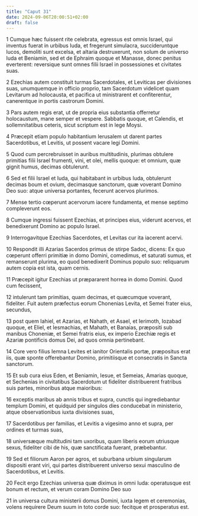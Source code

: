 ```yaml
---
title: "Caput 31"
date: 2024-09-06T20:00:51+02:00
draft: false
---
```



1 Cumque hæc fuissent rite celebrata, egressus est omnis Israel, qui inventus fuerat in urbibus Iuda, et fregerunt simulacra, succideruntque lucos, demoliti sunt excelsa, et altaria destruxerunt, non solum de universo Iuda et Beniamin, sed et de Ephraim quoque et Manasse, donec penitus everterent: reversique sunt omnes filii Israel in possessiones et civitates suas.

2 Ezechias autem constituit turmas Sacerdotales, et Leviticas per divisiones suas, unumquemque in officio proprio, tam Sacerdotum videlicet quam Levitarum ad holocausta, et pacifica ut ministrarent et confiterentur, canerentque in portis castrorum Domini.

3 Pars autem regis erat, ut de propria eius substantia offerretur holocaustum, mane semper et vespere. Sabbatis quoque, et Calendis, et sollemnitatibus ceteris, sicut scriptum est in lege Moysi.

4 Præcepit etiam populo habitantium Ierusalem ut darent partes Sacerdotibus, et Levitis, ut possent vacare legi Domini.

5 Quod cum percrebruisset in auribus multitudinis, plurimas obtulere primitias filii Israel frumenti, vini, et olei, mellis quoque: et omnium, quæ gignit humus, decimas obtulerunt.

6 Sed et filii Israel et Iuda, qui habitabant in urbibus Iuda, obtulerunt decimas boum et ovium, decimasque sanctorum, quæ voverant Domino Deo suo: atque universa portantes, fecerunt acervos plurimos.

7 Mense tertio cœperunt acervorum iacere fundamenta, et mense septimo compleverunt eos.

8 Cumque ingressi fuissent Ezechias, et principes eius, viderunt acervos, et benedixerunt Domino ac populo Israel.

9 Interrogavitque Ezechias Sacerdotes, et Levitas cur ita iacerent acervi.

10 Respondit illi Azarias Sacerdos primus de stirpe Sadoc, dicens: Ex quo cœperunt offerri primitiæ in domo Domini, comedimus, et saturati sumus, et remanserunt plurima, eo quod benedixerit Dominus populo suo: reliquarum autem copia est ista, quam cernis.

11 Præcepit igitur Ezechias ut præpararent horrea in domo Domini. Quod cum fecissent,

12 intulerunt tam primitias, quam decimas, et quæcumque voverant, fideliter. Fuit autem præfectus eorum Chonenias Levita, et Semei frater eius, secundus,

13 post quem Iahiel, et Azarias, et Nahath, et Asael, et Ierimoth, Iozabad quoque, et Eliel, et Iesmachias, et Mahath, et Banaias, præpositi sub manibus Choneniæ, et Semei fratris eius, ex imperio Ezechiæ regis et Azariæ pontificis domus Dei, ad quos omnia pertinebant.

14 Core vero filius Iemna Levites et ianitor Orientalis portæ, præpositus erat iis, quæ sponte offerebantur Domino, primitiisque et consecratis in Sancta sanctorum.

15 Et sub cura eius Eden, et Beniamin, Iesue, et Semeias, Amarias quoque, et Sechenias in civitatibus Sacerdotum ut fideliter distribuerent fratribus suis partes, minoribus atque maioribus:

16 exceptis maribus ab annis tribus et supra, cunctis qui ingrediebantur templum Domini, et quidquid per singulos dies conducebat in ministerio, atque observationibus iuxta divisiones suas,

17 Sacerdotibus per familias, et Levitis a vigesimo anno et supra, per ordines et turmas suas,

18 universæque multitudini tam uxoribus, quam liberis eorum utriusque sexus, fideliter cibi de his, quæ sanctificata fuerant, præbebantur.

19 Sed et filiorum Aaron per agros, et suburbana urbium singularum dispositi erant viri, qui partes distribuerent universo sexui masculino de Sacerdotibus, et Levitis.

20 Fecit ergo Ezechias universa quæ diximus in omni Iuda: operatusque est bonum et rectum, et verum coram Domino Deo suo

21 in universa cultura ministerii domus Domini, iuxta legem et ceremonias, volens requirere Deum suum in toto corde suo: fecitque et prosperatus est.

